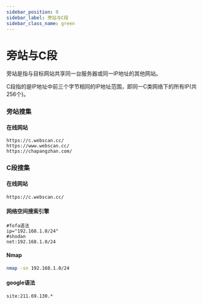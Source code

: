 ```yaml
---
sidebar_position: 0
sidebar_label: 旁站与C段
sidebar_class_name: green
---
```


# 旁站与C段



旁站是指与目标网站共享同一台服务器或同一IP地址的其他网站。

C段指的是IP地址中前三个字节相同的IP地址范围，即同一C类网络下的所有IP(共256个)。

### 旁站搜集

#### 在线网站

```
https://c.webscan.cc/
https://www.webscan.cc/
https://chapangzhan.com/
```



### C段搜集

#### 在线网站

```
https://c.webscan.cc/
```

#### 网络空间搜索引擎

```shell
#fofa语法
ip="192.168.1.0/24"
#shodan
net:192.168.1.0/24
```

#### Nmap

```bash
nmap -sn 192.168.1.0/24
```

#### google语法

```
site:211.69.130.*
```


